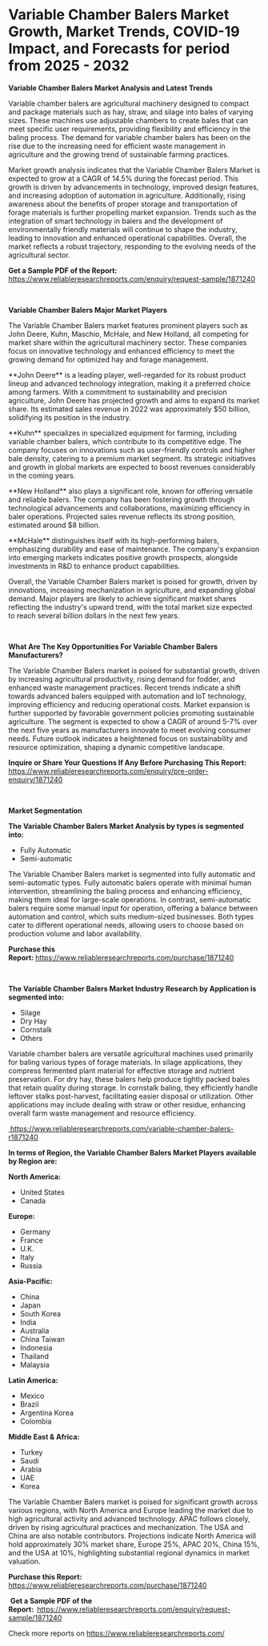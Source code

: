 <p><h1>Variable Chamber Balers Market Growth, Market Trends, COVID-19 Impact, and Forecasts for period from 2025 - 2032</h1></p><p><strong>Variable Chamber Balers Market Analysis and Latest Trends</strong></p>
<p><p>Variable chamber balers are agricultural machinery designed to compact and package materials such as hay, straw, and silage into bales of varying sizes. These machines use adjustable chambers to create bales that can meet specific user requirements, providing flexibility and efficiency in the baling process. The demand for variable chamber balers has been on the rise due to the increasing need for efficient waste management in agriculture and the growing trend of sustainable farming practices.</p><p>Market growth analysis indicates that the Variable Chamber Balers Market is expected to grow at a CAGR of 14.5% during the forecast period. This growth is driven by advancements in technology, improved design features, and increasing adoption of automation in agriculture. Additionally, rising awareness about the benefits of proper storage and transportation of forage materials is further propelling market expansion. Trends such as the integration of smart technology in balers and the development of environmentally friendly materials will continue to shape the industry, leading to innovation and enhanced operational capabilities. Overall, the market reflects a robust trajectory, responding to the evolving needs of the agricultural sector.</p></p>
<p><strong>Get a Sample PDF of the Report:&nbsp;</strong> <a href="https://www.reliableresearchreports.com/enquiry/request-sample/1871240?utm_campaign=2042&utm_medium=2&utm_source=Github&utm_content=ia&utm_term=28022025&utm_id=variable-chamber-balers">https://www.reliableresearchreports.com/enquiry/request-sample/1871240</a></p>
<p>&nbsp;</p>
<p><strong>Variable Chamber Balers Major Market Players</strong></p>
<p><p>The Variable Chamber Balers market features prominent players such as John Deere, Kuhn, Maschio, McHale, and New Holland, all competing for market share within the agricultural machinery sector. These companies focus on innovative technology and enhanced efficiency to meet the growing demand for optimized hay and forage management.</p><p>**John Deere** is a leading player, well-regarded for its robust product lineup and advanced technology integration, making it a preferred choice among farmers. With a commitment to sustainability and precision agriculture, John Deere has projected growth and aims to expand its market share. Its estimated sales revenue in 2022 was approximately $50 billion, solidifying its position in the industry.</p><p>**Kuhn** specializes in specialized equipment for farming, including variable chamber balers, which contribute to its competitive edge. The company focuses on innovations such as user-friendly controls and higher bale density, catering to a premium market segment. Its strategic initiatives and growth in global markets are expected to boost revenues considerably in the coming years.</p><p>**New Holland** also plays a significant role, known for offering versatile and reliable balers. The company has been fostering growth through technological advancements and collaborations, maximizing efficiency in baler operations. Projected sales revenue reflects its strong position, estimated around $8 billion.</p><p>**McHale** distinguishes itself with its high-performing balers, emphasizing durability and ease of maintenance. The company's expansion into emerging markets indicates positive growth prospects, alongside investments in R&D to enhance product capabilities.</p><p>Overall, the Variable Chamber Balers market is poised for growth, driven by innovations, increasing mechanization in agriculture, and expanding global demand. Major players are likely to achieve significant market shares reflecting the industry's upward trend, with the total market size expected to reach several billion dollars in the next few years.</p></p>
<p>&nbsp;</p>
<p><strong>What Are The Key Opportunities For Variable Chamber Balers Manufacturers?</strong></p>
<p><p>The Variable Chamber Balers market is poised for substantial growth, driven by increasing agricultural productivity, rising demand for fodder, and enhanced waste management practices. Recent trends indicate a shift towards advanced balers equipped with automation and IoT technology, improving efficiency and reducing operational costs. Market expansion is further supported by favorable government policies promoting sustainable agriculture. The segment is expected to show a CAGR of around 5-7% over the next five years as manufacturers innovate to meet evolving consumer needs. Future outlook indicates a heightened focus on sustainability and resource optimization, shaping a dynamic competitive landscape.</p></p>
<p><strong>Inquire or Share Your Questions If Any Before Purchasing This Report:</strong> <a href="https://www.reliableresearchreports.com/enquiry/pre-order-enquiry/1871240?utm_campaign=2042&utm_medium=2&utm_source=Github&utm_content=ia&utm_term=28022025&utm_id=variable-chamber-balers">https://www.reliableresearchreports.com/enquiry/pre-order-enquiry/1871240</a></p>
<p>&nbsp;</p>
<p><strong>Market Segmentation</strong></p>
<p><strong>The Variable Chamber Balers Market Analysis by types is segmented into:</strong></p>
<p><ul><li>Fully Automatic</li><li>Semi-automatic</li></ul></p>
<p><p>The Variable Chamber Balers market is segmented into fully automatic and semi-automatic types. Fully automatic balers operate with minimal human intervention, streamlining the baling process and enhancing efficiency, making them ideal for large-scale operations. In contrast, semi-automatic balers require some manual input for operation, offering a balance between automation and control, which suits medium-sized businesses. Both types cater to different operational needs, allowing users to choose based on production volume and labor availability.</p></p>
<p><strong>Purchase this Report:&nbsp;</strong><a href="https://www.reliableresearchreports.com/purchase/1871240?utm_campaign=2042&utm_medium=2&utm_source=Github&utm_content=ia&utm_term=28022025&utm_id=variable-chamber-balers">https://www.reliableresearchreports.com/purchase/1871240</a></p>
<p>&nbsp;</p>
<p><strong>The Variable Chamber Balers Market Industry Research by Application is segmented into:</strong></p>
<p><ul><li>Silage</li><li>Dry Hay</li><li>Cornstalk</li><li>Others</li></ul></p>
<p><p>Variable chamber balers are versatile agricultural machines used primarily for baling various types of forage materials. In silage applications, they compress fermented plant material for effective storage and nutrient preservation. For dry hay, these balers help produce tightly packed bales that retain quality during storage. In cornstalk baling, they efficiently handle leftover stalks post-harvest, facilitating easier disposal or utilization. Other applications may include dealing with straw or other residue, enhancing overall farm waste management and resource efficiency.</p></p>
<p><a href="https://www.reliableresearchreports.com/variable-chamber-balers-r1871240?utm_campaign=2042&utm_medium=2&utm_source=Github&utm_content=ia&utm_term=28022025&utm_id=variable-chamber-balers">&nbsp;https://www.reliableresearchreports.com/variable-chamber-balers-r1871240</a></p>
<p><strong>In terms of Region, the Variable Chamber Balers Market Players available by Region are:</strong></p>
<p>
    <p> <strong> North America: </strong>
        <ul>
            <li>United States</li>
            <li>Canada</li>
        </ul>
        </p> 
    <p> <strong> Europe: </strong>
        <ul>
            <li>Germany</li>
            <li>France</li>
            <li>U.K.</li>
            <li>Italy</li>
            <li>Russia</li>
        </ul>
        </p> 
    <p> <strong> Asia-Pacific: </strong>
        <ul>
            <li>China</li>
            <li>Japan</li>
            <li>South Korea</li>
            <li>India</li>
            <li>Australia</li>
            <li>China Taiwan</li>
            <li>Indonesia</li>
            <li>Thailand</li>
            <li>Malaysia</li>
        </ul>
        </p> 
    <p> <strong> Latin America: </strong>
        <ul>
            <li>Mexico</li>
            <li>Brazil</li>
            <li>Argentina Korea</li>
            <li>Colombia</li>
        </ul>
        </p> 
    <p> <strong> Middle East & Africa: </strong>
        <ul>
            <li>Turkey</li>
            <li>Saudi</li>
            <li>Arabia</li>
            <li>UAE</li>
            <li>Korea</li>
        </ul>
    </p>
    </p>
<p><p>The Variable Chamber Balers market is poised for significant growth across various regions, with North America and Europe leading the market due to high agricultural activity and advanced technology. APAC follows closely, driven by rising agricultural practices and mechanization. The USA and China are also notable contributors. Projections indicate North America will hold approximately 30% market share, Europe 25%, APAC 20%, China 15%, and the USA at 10%, highlighting substantial regional dynamics in market valuation.</p></p>
<p><strong>Purchase this Report: </strong><a href="https://www.reliableresearchreports.com/purchase/1871240?utm_campaign=2042&utm_medium=2&utm_source=Github&utm_content=ia&utm_term=28022025&utm_id=variable-chamber-balers">https://www.reliableresearchreports.com/purchase/1871240</a></p>
<p>&nbsp;<strong>Get a Sample PDF of the Report:&nbsp;&nbsp;</strong><a href="https://www.reliableresearchreports.com/enquiry/request-sample/1871240?utm_campaign=2042&utm_medium=2&utm_source=Github&utm_content=ia&utm_term=28022025&utm_id=variable-chamber-balers">https://www.reliableresearchreports.com/enquiry/request-sample/1871240</a></p>
<p><strong></strong></p>
<p>Check more reports on <a href="https://www.reliableresearchreports.com/?utm_campaign=2042&utm_medium=2&utm_source=Github&utm_content=ia&utm_term=28022025&utm_id=variable-chamber-balers">https://www.reliableresearchreports.com/</a></p>